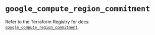 # `google_compute_region_commitment`

Refer to the Terraform Registry for docs: [`google_compute_region_commitment`](https://registry.terraform.io/providers/hashicorp/google/6.23.0/docs/resources/compute_region_commitment).
